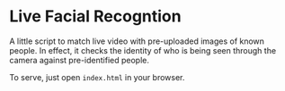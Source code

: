 # Live Facial Recogntion

A little script to match live video with pre-uploaded images of known people.
In effect, it checks the identity of who is being seen through the camera against pre-identified people.

To serve, just open `index.html` in your browser.